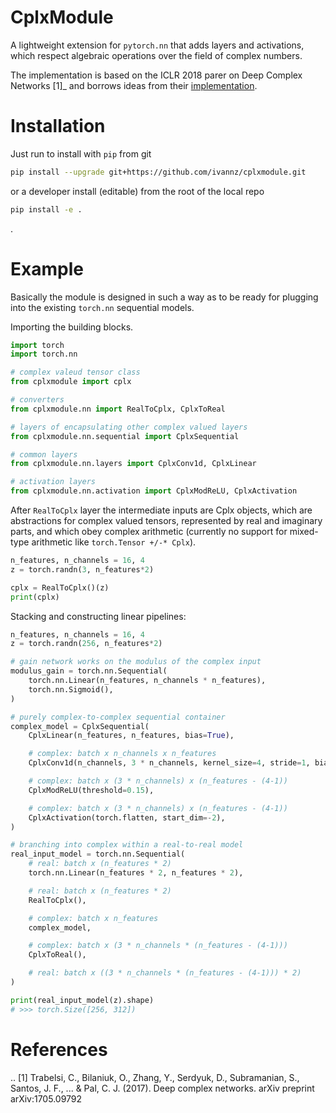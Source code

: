 # CplxModule

A lightweight extension for `pytorch.nn` that adds layers and activations,
which respect algebraic operations over the field of complex numbers.

The implementation is based on the ICLR 2018 parer on Deep Complex Networks
[1]_ and borrows ideas from their [implementation](https://github.com/ChihebTrabelsi/deep_complex_networks).


# Installation

Just run to install with `pip` from git
```bash
pip install --upgrade git+https://github.com/ivannz/cplxmodule.git
```
or a developer install (editable) from the root of the local repo
```bash
pip install -e .
```
.


# Example

Basically the module is designed in such a way as to be ready for plugging
into the existing `torch.nn` sequential models.

Importing the building blocks.
```python
import torch
import torch.nn

# complex valeud tensor class
from cplxmodule import cplx

# converters
from cplxmodule.nn import RealToCplx, CplxToReal

# layers of encapsulating other complex valued layers
from cplxmodule.nn.sequential import CplxSequential

# common layers
from cplxmodule.nn.layers import CplxConv1d, CplxLinear

# activation layers
from cplxmodule.nn.activation import CplxModReLU, CplxActivation
```

After `RealToCplx` layer the intermediate inputs are Cplx objects, which are abstractions
for complex valued tensors, represented by real and imaginary parts, and which obey complex
arithmetic (currently no support for mixed-type arithmetic like `torch.Tensor +/-* Cplx`).
```python
n_features, n_channels = 16, 4
z = torch.randn(3, n_features*2)

cplx = RealToCplx()(z)
print(cplx)
```

Stacking and constructing linear pipelines:
```python
n_features, n_channels = 16, 4
z = torch.randn(256, n_features*2)

# gain network works on the modulus of the complex input
modulus_gain = torch.nn.Sequential(
    torch.nn.Linear(n_features, n_channels * n_features),
    torch.nn.Sigmoid(),
)

# purely complex-to-complex sequential container
complex_model = CplxSequential(
    CplxLinear(n_features, n_features, bias=True),

    # complex: batch x n_channels x n_features
    CplxConv1d(n_channels, 3 * n_channels, kernel_size=4, stride=1, bias=False),

    # complex: batch x (3 * n_channels) x (n_features - (4-1))
    CplxModReLU(threshold=0.15),

    # complex: batch x (3 * n_channels) x (n_features - (4-1))
    CplxActivation(torch.flatten, start_dim=-2),
)

# branching into complex within a real-to-real model
real_input_model = torch.nn.Sequential(
    # real: batch x (n_features * 2)
    torch.nn.Linear(n_features * 2, n_features * 2),

    # real: batch x (n_features * 2)
    RealToCplx(),

    # complex: batch x n_features
    complex_model,

    # complex: batch x (3 * n_channels * (n_features - (4-1)))
    CplxToReal(),

    # real: batch x ((3 * n_channels * (n_features - (4-1))) * 2)
)

print(real_input_model(z).shape)
# >>> torch.Size([256, 312])
```

# References

.. [1] Trabelsi, C., Bilaniuk, O., Zhang, Y., Serdyuk, D., Subramanian,
       S., Santos, J. F., ... & Pal, C. J. (2017). Deep complex networks.
       arXiv preprint arXiv:1705.09792
